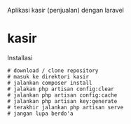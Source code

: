 Aplikasi kasir (penjualan) dengan laravel
# kasir

Installasi

	# download / clone repository
	# masuk ke direktori kasir 
	# jalankan composer install
	# jalakan php artisan config:clear
	# jalankan php artisan config:cache
	# jalankan php artisan key:generate
	# terakhir jalankan php artisan serve
	# jangan lupa berdo'a

